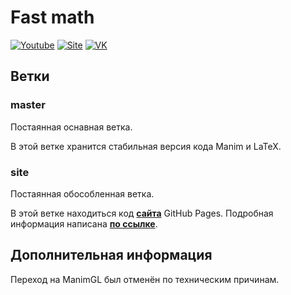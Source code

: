 # Fast math
[![Youtube](https://img.shields.io/badge/youtube-general-red?logo=youtube)](https://www.youtube.com/channel/UC5WM2LHLAjds1ZhDdSleE7A)
[![Site](https://img.shields.io/badge/site-pages-blue?logo=github)](https://mrshprotter.github.io/fast_math/)
[![VK](https://img.shields.io/badge/VK-group-blue?logo=vk)](https://vk.com/fast_mathvk)
## Ветки
### master
Постаянная оснавная ветка.

В этой ветке хранится стабильная версия кода Manim и LaTeX.

### site
Постаянная обособленная ветка.

В этой ветке находиться код [**сайта**](https://mrshprotter.github.io/fast_math/ "Основной сайт проекта") GitHub Pages.
Подробная информация написана [**по ссылке**](https://github.com/MrShprotter/fast_math/blob/site/README.md "README.md ветки site").

## Дополнительная информация
Переход на ManimGL был отменён по техническим причинам.
